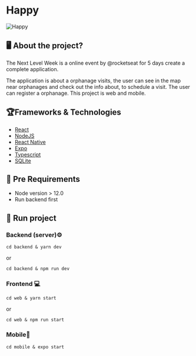 # Happy
![Happy](https://github.com/guilhermecapitao/nlw3-discovery-happy/raw/master/.github/logo.svg)
## 🖥 About the project?
The Next Level Week is a online event by @rocketseat for 5 days create a complete application. 

The application is about a orphanage visits, the user can see in the map near orphanages and check out the info about, to schedule a visit. The user can register a orphanage. This project is web and mobile.

## 🏆Frameworks & Technologies
 - [React](https://reactjs.org/)
 - [NodeJS](https://nodejs.org/en/)
 - [React Native](https://reactnative.dev/)
 - [Expo](https://expo.io/)
 - [Typescript](https://www.typescriptlang.org/)
 - [SQLite](https://www.sqlite.org/index.html)

## 🔧 Pre Requirements
 
 - Node version > 12.0
 - Run backend first

## 💾 Run project
### Backend (server)⚙
```
cd backend & yarn dev
```
or
```
cd backend & npm run dev
```

### Frontend 💻
```
cd web & yarn start
```
or
```
cd web & npm run start
```

### Mobile📱
```
cd mobile & expo start
```

